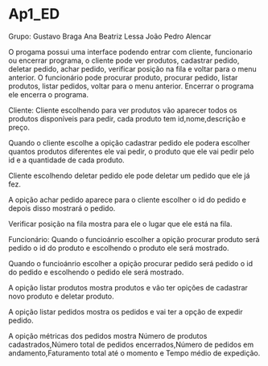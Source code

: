 # Ap1_ED

Grupo:
Gustavo Braga
Ana Beatriz Lessa
João Pedro Alencar

O progama possui uma interface podendo entrar com cliente, funcionario ou encerrar programa, o cliente pode  ver produtos, cadastrar pedido,  deletar pedido, achar pedido, verificar posição na fila e voltar para o menu anterior. O funcionário pode procurar produto, procurar pedido, listar produtos, listar pedidos, voltar para o menu anterior. Encerrar o programa ele encerra o programa.

Cliente:
Cliente escolhendo para ver produtos vão aparecer todos os produtos disponíveis para pedir, cada produto tem id,nome,descrição e preço.

Quando o cliente escolhe a opição cadastrar pedido ele podera escolher quantos produtos diferentes ele vai pedir, o produto que ele vai pedir pelo id e a quantidade de cada produto.

Cliente escolhendo deletar pedido ele pode deletar um pedido que ele já fez.

A opição achar pedido aparece para o cliente escolher o id do pedido e depois disso mostrará o pedido. 

Verificar posição na fila mostra para ele o lugar que ele está na fila.

Funcionário:
Quando o funcioánrio escolher a opição procurar produto será pedido o id do produto e escolhendo o produto ele será mostrado.

Quando o funcioánrio escolher a opição procurar pedido será pedido o id do pedido e escolhendo o pedido ele será mostrado.

A opição listar produtos mostra produtos e vão ter opições de cadastrar novo produto e deletar produto.

A opição listar pedidos mostra os pedidos e vai ter a opção de expedir pedido.

A opição métricas dos pedidos mostra Número de produtos cadastrados,Número total de pedidos encerrados,Número de pedidos em andamento,Faturamento total até o momento e Tempo médio de expedição.

